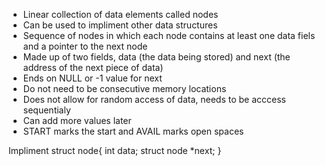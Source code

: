 * Linear collection of data elements called nodes
* Can be used to impliment other data structures
* Sequence of nodes in which each node contains at least one data fiels and a pointer to the next node
* Made up of two fields, data (the data being stored) and next (the address of the next piece of data)
* Ends on NULL or -1 value for next
* Do not need to be consecutive memory locations
* Does not allow for random access of data, needs to be acccess sequentialy
* Can add more values later
* START marks the start and AVAIL marks open spaces

Impliment
struct node{
    int data;
    struct node *next;
}